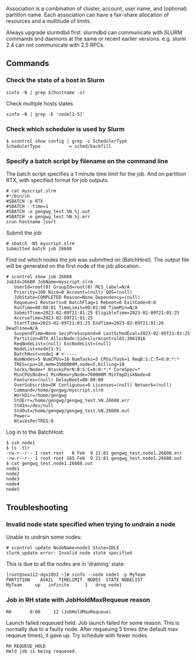 Association is a combination of cluster, account, user name, and (optional) partition name.
Each association can have a fair-share allocation of resources and a multitude of limits.

Always upgrade slurmdbd first. slurmdbd can communicate with SLURM commands and daemons at the same
or recent earlier versions. e.g. slurm 2.4 can not communicate with 2.5 RPCs.

## Commands

### Check the state of a host in Slurm

```
sinfo -N | grep $(hostname -s)
```

Check multiple hosts states

```
sinfo -N | grep -E 'node[1-5]'
```

### Check which scheduler is used by Slurm

```
$ scontrol show config | grep -i SchedulerType
SchedulerType           = sched/backfill
```

### Specify a batch script by filename on the command line

The batch script specifies a 1 minute time limit for the job. And on partition RTX, with specified format for job outputs.

```
# cat myscript.slrm
#!/bin/sh
#SBATCH -p RTX
#SBATCH --time=1
#SBATCH -o gengwg_test.%N.%j.out
#SBATCH -e gengwg_test.%N.%j.err
srun hostname |sort
```

Submit the job:

```
# sbatch -N5 myscript.slrm
Submitted batch job 26608
```

Find out which nodes the job was submitted on (BatchHost).  The output file will be generated on the first node of the job allocation. 

```
# scontrol show job 26608
JobId=26608 JobName=myscript.slrm
   UserId=root(0) GroupId=root(0) MCS_label=N/A
   Priority=100 Nice=0 Account=(null) QOS=(null)
   JobState=COMPLETED Reason=None Dependency=(null)
   Requeue=1 Restarts=0 BatchFlag=1 Reboot=0 ExitCode=0:0
   RunTime=00:00:01 TimeLimit=00:01:00 TimeMin=N/A
   SubmitTime=2023-02-09T21:01:25 EligibleTime=2023-02-09T21:01:25
   AccrueTime=2023-02-09T21:01:25
   StartTime=2023-02-09T21:01:25 EndTime=2023-02-09T21:01:26 Deadline=N/A
   SuspendTime=None SecsPreSuspend=0 LastSchedEval=2023-02-09T21:01:25
   Partition=RTX AllocNode:Sid=slurmcontrol01:3061916
   ReqNodeList=(null) ExcNodeList=(null)
   NodeList=node[1-5]
   BatchHost=node1 # <-----
   NumNodes=5 NumCPUs=10 NumTasks=5 CPUs/Task=1 ReqB:S:C:T=0:0:*:*
   TRES=cpu=10,mem=3500000M,node=5,billing=10
   Socks/Node=* NtasksPerN:B:S:C=0:0:*:* CoreSpec=*
   MinCPUsNode=1 MinMemoryNode=700000M MinTmpDiskNode=0
   Features=(null) DelayBoot=00:00:00
   OverSubscribe=OK Contiguous=0 Licenses=(null) Network=(null)
   Command=/home/gengwg/myscript.slrm
   WorkDir=/home/gengwg
   StdErr=/home/gengwg/gengwg_test.%N.26608.err
   StdIn=/dev/null
   StdOut=/home/gengwg/gengwg_test.%N.26608.out
   Power=
   NtasksPerTRES:0
```

Log in to the BatchHost:

```
$ ssh node1
$ ls -tlr
-rw-r--r-- 1 root root   0 Feb  9 21:01 gengwg_test.node1.26608.err
-rw-r--r-- 1 root root 185 Feb  9 21:01 gengwg_test.node1.26608.out
$ cat gengwg_test.node1.26608.out
node1
node2
node3
node4
node5
```

## Troubleshooting

### Invalid node state specified when trying to undrain a node

Unable to undrain some nodes:

```
# scontrol update NodeName=node1 State=IDLE
slurm_update error: Invalid node state specified
```

This is due to all the nodes are in 'draining' state:

```
[root@sea112-dgx1052 ~]# sinfo --node node1 -p MyTeam
PARTITION    AVAIL  TIMELIMIT  NODES  STATE NODELIST
MyTeam     up   infinite      1   drng node1
```

### Job in RH state with JobHoldMaxRequeue reason

```
RH       0:00     12 (JobHoldMaxRequeue)
```

Launch failed requeued held. Job launch failed for some reason. This is normally due to a faulty node. After requeuing 5 times (the default max requeue times), it gave up. Try schedule with fewer nodes.

```
RH REQUEUE_HOLD
Held job is being requeued.
```
